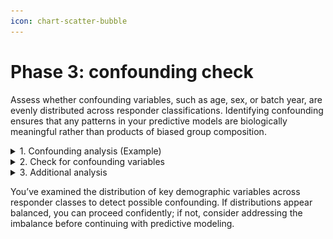 ```yaml
---
icon: chart-scatter-bubble
---
```


# Phase 3: confounding check

Assess whether confounding variables, such as age, sex, or batch year, are evenly distributed across responder classifications. Identifying confounding ensures that any patterns in your predictive models are biologically meaningful rather than products of biased group composition.

<details>

<summary>1. Confounding analysis (Example)</summary>

1. Navigate to [**Discovery** -> **Start** -> **t-SNE analysis**](https://app.gitbook.com/s/9LdC62ZpkxqvCBTPwVZU/data-analysis/discovery/t-sne-analysis)
2. Configure **Column Selection**
   1. Select all `*fold_change` columns
   2. Select `year`, `sex`, and the responder column for **Grouping variable**
   3. Select `z_score_continuous` for **Color variable**

<figure><img src="../../.gitbook/assets/FF_Phase 3_Confounding Setup tSNE_annotated.png" alt=""><figcaption></figcaption></figure>



</details>

<details>

<summary>2. Check for confounding variables</summary>

1. Compare all t-SNE plots generated to the responder t-SNE plot
   * Is there an approximately equal distribution of confounding variable values in each responder class?  If not, there may be confounding in your predictive model.
     * ex. Is there an equal distribution of males and females in each responder class?

2)  An example confounding check with the manual HAI Responder group

    * Z-score vs HAI Responder
      * Here we see no confounding effect from z-score



    <figure><img src="../../.gitbook/assets/FF_Phase  3_Z-score vs HAI Responder.png" alt="" width="563"><figcaption></figcaption></figure>

    * Year vs HAI Responder
      * Confounding is unclear



    <figure><img src="../../.gitbook/assets/FF_Phase  3_Batch Year vs HAI Responder.png" alt="" width="563"><figcaption></figcaption></figure>

    * Sex vs HAI Responder
      * Confounding is unclear

<figure><img src="../../.gitbook/assets/FF_Phase  3_Sex vs HAI Responder.png" alt="" width="563"><figcaption></figcaption></figure>

{% hint style="success" %}
After generating all these t-SNE plots for the confounder check, it may be a good idea to save the plots to report with your findings later.
{% endhint %}

</details>

<details>

<summary>3. Additional analysis</summary>

In some cases, the resulting t-SNE plots for confounding analysis may be unclear, warranting further analysis, as in the example. It can be beneficial to manually check the confounding variable distribution for each responder class in these cases.

1. Open the dataset with responder columns in Excel

2) Filter by responder class, and manually check the distribution for any confounder variables warranting further analysis

<figure><img src="../../.gitbook/assets/HAI Responder_Sex and year confound.png" alt=""><figcaption></figcaption></figure>

</details>

You’ve examined the distribution of key demographic variables across responder classes to detect possible confounding. If distributions appear balanced, you can proceed confidently; if not, consider addressing the imbalance before continuing with predictive modeling.
